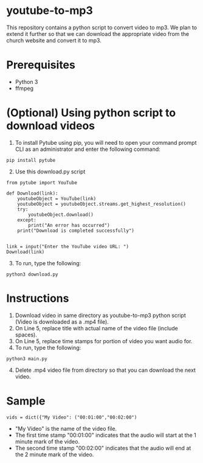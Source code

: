 # youtube-to-mp3
This repository contains a python script to convert video to mp3. We plan to extend it further so that we can download the appropriate video from the church website and convert it to mp3.

# Prerequisites
- Python 3
- ffmpeg

# (Optional) Using python script to download videos
1. To install Pytube using pip, you will need to open your command prompt CLI as an administrator and enter the following command:
```
pip install pytube
```
2. Use this download.py script
```
from pytube import YouTube

def Download(link):
    youtubeObject = YouTube(link)
    youtubeObject = youtubeObject.streams.get_highest_resolution()
    try:
        youtubeObject.download()
    except:
        print("An error has occurred")
    print("Download is completed successfully")


link = input("Enter the YouTube video URL: ")
Download(link)
```
3. To run, type the following:
```
python3 download.py
```

# Instructions
1. Download video in same directory as youtube-to-mp3 python script (Video is downloaded as a .mp4 file).
1. On Line 5, replace title with actual name of the video file (include spaces).
2. On Line 5, replace time stamps for portion of video you want audio for.
3. To run, type the following:
```
python3 main.py
```
4. Delete .mp4 video file from directory so that you can download the next video.

# Sample

    vids = dict({"My Video": ("00:01:00","00:02:00")

- "My Video" is the name of the video file.
- The first time stamp "00:01:00" indicates that the audio will start at the 1 minute mark of the video. 
- The second time stamp "00:02:00" indicates that the audio will end at the 2 minute mark of the video.
